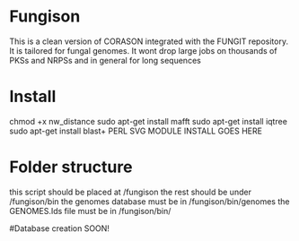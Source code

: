 # Fungison
This is a clean version of CORASON integrated with the FUNGIT repository. It is tailored for fungal genomes. It wont drop large jobs on thousands of PKSs and NRPSs and in general for long sequences


# Install

chmod +x nw_distance
sudo apt-get install mafft
sudo apt-get install iqtree
sudo apt-get install blast+
PERL SVG MODULE INSTALL GOES HERE

# Folder structure

this script should be placed at /fungison
the rest should be under /fungison/bin
the genomes database must be in /fungison/bin/genomes
the GENOMES.Ids file must be in /fungison/bin/

#Database creation
SOON!
